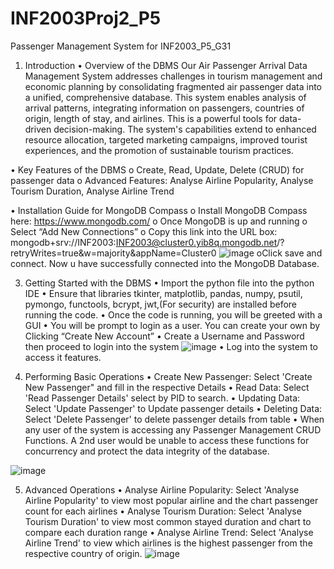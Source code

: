 # INF2003Proj2_P5
Passenger Management System for INF2003_P5_G31

1.	Introduction
•	Overview of the DBMS
Our Air Passenger Arrival Data Management System addresses challenges in tourism management and economic planning by consolidating fragmented air passenger data into a unified, comprehensive database. This system enables analysis of arrival patterns, integrating information on passengers, countries of origin, length of stay, and airlines. This is a powerful tools for data-driven decision-making. The system's capabilities extend to enhanced resource allocation, targeted marketing campaigns, improved tourist
experiences, and the promotion of sustainable tourism practices.

•	Key Features of the DBMS
o	Create, Read, Update, Delete (CRUD) for passenger data
o	Advanced Features: Analyse Airline Popularity, Analyse Tourism Duration, Analyse Airline Trend

•	Installation Guide for MongoDB Compass
o	Install MongoDB Compass here: https://www.mongodb.com/
o	Once MongoDB is up and running
o	Select “Add New Connections”
o	Copy this link into the URL box: 
mongodb+srv://INF2003:INF2003@cluster0.yib8q.mongodb.net/?retryWrites=true&w=majority&appName=Cluster0
![image](https://github.com/user-attachments/assets/baef701b-4d63-442c-be72-41f569831857)
oClick save and connect. Now u have successfully connected into the MongoDB Database.


3.	Getting Started with the DBMS
•	Import the python file into the python IDE 
•	Ensure that libraries tkinter, matplotlib, pandas, numpy, psutil, pymongo, functools, bcrypt, jwt,(For security) are installed before running the code.
•	Once the code is running, you will be greeted with a GUI
•	You will be prompt to login as a user. You can create your own by Clicking “Create New Account”
•	Create a Username and Password then proceed to login into the system
![image](https://github.com/user-attachments/assets/c4d3eafe-047b-4795-82b3-8ecb8599ddb0)
•	Log into the system to access it features.

4.	Performing Basic Operations
•	Create New Passenger: Select 'Create New Passenger" and fill in the respective Details
•	Read Data: Select 'Read Passenger Details' select by PID to search.
•	Updating Data: Select 'Update Passenger' to Update passenger details
•	Deleting Data: Select 'Delete Passenger' to delete passenger details from table
•	When any user of the system is accessing any Passenger Management CRUD Functions. A 2nd user would be unable to access these functions for concurrency and protect the data integrity of the database. 

![image](https://github.com/user-attachments/assets/b96ae53d-327e-45db-b9e1-108cbf2cf1c8)

5.	Advanced Operations
•	Analyse Airline Popularity: Select 'Analyse Airline Popularity' to view most popular airline and the chart passenger count for each airlines
•	Analyse Tourism Duration: Select 'Analyse Tourism Duration' to view most common stayed duration and chart to compare each duration range
•	Analyse Airline Trend: Select 'Analyse Airline Trend' to view which airlines is the highest passenger from the respective country of origin.
![image](https://github.com/user-attachments/assets/baa86053-0c43-495f-a56d-c591830e6995)

